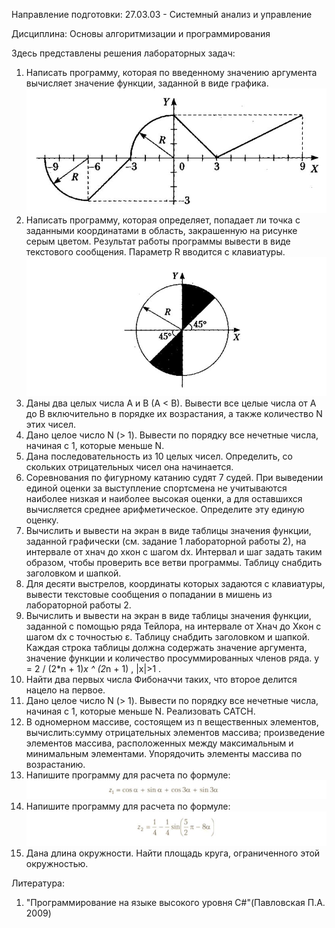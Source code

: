 Направление подготовки: 27.03.03 - Системный анализ и управление

Дисциплина: Основы алгоритмизации и программирования

Здесь представлены решения лабораторных задач:
1) Написать программу, которая по введенному значению аргумента вычисляет значение функции, заданной в виде графика.
![Image alt](https://github.com/ArtemAvanesov/C-Sharp-Labs/raw/master/1%20курс/1/image_1.JPG)
2) Написать программу, которая определяет, попадает ли точка с заданными координатами в область, закрашенную на рисунке серым цветом. Результат работы программы вывести в виде текстового сообщения. Параметр R вводится с клавиатуры.
![Image alt](https://github.com/ArtemAvanesov/C-Sharp-Labs/raw/master/1%20курс/2/image_2.JPG)
3) Даны два целых числа A и B (A < B). Вывести все целые числа от A до B включительно в порядке их возрастания, а также количество N этих чисел.
4) Дано целое число N (> 1). Вывести по порядку все нечетные числа, начиная с 1, которые меньше N. 
5) Дана последовательность из 10 целых чисел. Определить, со скольких отрицательных чисел она начинается.
6) Соревнования по фигурному катанию судят 7 судей. При выведении единой оценки за выступление спортсмена не учитываются наиболее низкая и наиболее высокая оценки, а для оставшихся вычисляется среднее арифметическое. Определите эту единую оценку. 
7) Вычислить и вывести на экран в виде таблицы значения функции, заданной графически (см. задание 1 лабораторной работы 2), на интервале от хнач до хкон с шагом dx. Интервал и шаг задать таким образом, чтобы проверить все ветви программы. Таблицу снабдить заголовком и шапкой.
8) Для десяти выстрелов, координаты которых задаются с клавиатуры, вывести текстовые сообщения о попадании в мишень из лабораторной работы 2.
9) Вычислить и вывести на экран в виде таблицы значения функции, заданной с помощью ряда Тейлора, на интервале от Xнач до Xкон с шагом dx с точностью ε. Таблицу снабдить заголовком и шапкой. Каждая строка таблицы должна содержать значение аргумента, значение функции и количество просуммированных членов ряда. y = 2 / (2*n + 1)*x ^ (2*n + 1) , |x|>1 .
10) Найти два первых числа Фибоначчи таких, что второе делится нацело на первое. 
11) Дано целое число N (> 1). Вывести по порядку все нечетные числа, начиная с 1, которые меньше N. Реализовать CATCH.
12) В одномерном массиве, состоящем из п вещественных элементов, вычислить:сумму отрицательных элементов массива; произведение элементов массива, расположенных между максимальным и минимальным элементами. Упорядочить элементы массива по возрастанию.
13) Напишите программу для расчета по формуле: 
![Image alt](https://github.com/ArtemAvanesov/C-Sharp-Labs/raw/master/1%20курс/13/image_13.JPG)
14) Напишите программу для расчета по формуле: 
![Image alt](https://github.com/ArtemAvanesov/C-Sharp-Labs/raw/master/1%20курс/14/image_14.JPG)
15) Дана длина окружности. Найти площадь круга, ограниченного этой окружностью.

Литература:
1) "Программирование на языке высокого уровня C#"(Павловская П.А. 2009)
